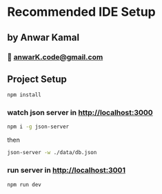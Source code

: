 # Recommended IDE Setup

## by Anwar Kamal

### 📨 <anwarK.code@gmail.com>

## Project Setup

```sh
npm install
```

### watch json server in <http://localhost:3000>

```sh
npm i -g json-server
```

then

```sh
json-server -w ./data/db.json
```

### run server in <http://localhost:3001>

```sh
npm run dev
```
